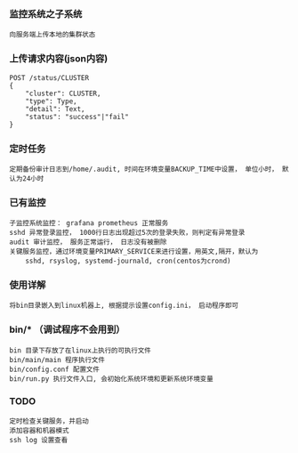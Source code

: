 ### 监控系统之子系统
    向服务端上传本地的集群状态

### 上传请求内容(json内容) 
```
POST /status/CLUSTER
{
    "cluster": CLUSTER,
    "type": Type,
    "detail": Text,
    "status": "success"|"fail"
}
```

### 定时任务
    定期备份审计日志到/home/.audit, 时间在环境变量BACKUP_TIME中设置， 单位小时， 默认为24小时

### 已有监控
    子监控系统监控： grafana prometheus 正常服务
    sshd 异常登录监控， 1000行日志出现超过5次的登录失败，则判定有异常登录
    audit 审计监控， 服务正常运行， 日志没有被删除
    关键服务监控，通过环境变量PRIMARY_SERVICE来进行设置，用英文,隔开，默认为 
        sshd, rsyslog, systemd-journald, cron(centos为crond)

### 使用详解
    将bin目录嵌入到linux机器上, 根据提示设置config.ini， 启动程序即可

### bin/* （调试程序不会用到）
    bin 目录下存放了在linux上执行的可执行文件
    bin/main/main 程序执行文件
    bin/config.conf 配置文件
    bin/run.py 执行文件入口, 会初始化系统环境和更新系统环境变量

### TODO
    定时检查关键服务，并启动
    添加容器和机器模式
    ssh log 设置查看